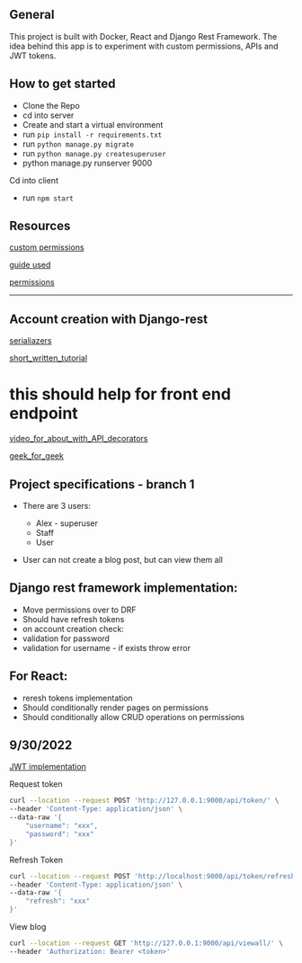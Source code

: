 ## General

This project is built with Docker, React and Django Rest Framework. The idea behind this app is to experiment with custom permissions, APIs and JWT tokens.

## How to get started

- Clone the Repo
- cd into server
- Create and start a virtual environment
- run `pip install -r requirements.txt`
- run `python manage.py migrate`
- run `python manage.py createsuperuser`
- python manage.py runserver 9000

Cd into client
- run `npm start` 

## Resources

[custom permissions](https://www.sankalpjonna.com/learn-django/api-permissions-made-easy-using-django-rest-framework)

[guide used]("https://www.youtube.com/watch?v=wlYaUvfXJDc")

[permissions]("https://developer.mozilla.org/en-US/docs/Learn/Server-side/Django/Authentication#challenge_yourself")

<hr>

## Account creation with Django-rest

[serialiazers]("https://www.django-rest-framework.org/api-guide/serializers/")

[short_written_tutorial]("https://www.codersarts.com/post/how-to-create-register-and-login-api-using-django-rest-framework-and-token-authentication")

# this should help for front end endpoint
[video_for_about_with_API_decorators]("https://www.youtube.com/watch?v=_OhF6FEdIao")

[geek_for_geek]("https://www.geeksforgeeks.org/adding-permission-in-api-django-rest-framework/")

## Project specifications - branch 1

- There are 3 users:
    - Alex - superuser
    - Staff 
    - User

- User can not create a blog post, but can view them all

## Django rest framework implementation:

- Move permissions over to DRF
- Should have refresh tokens
- on account creation check:
- validation for password
- validation for username - if exists throw error

## For React:

 - reresh tokens implementation
 - Should conditionally render pages on permissions
 - Should conditionally allow CRUD operations on permissions


## 9/30/2022

[JWT implementation](https://pypi.org/project/djangorestframework-simplejwt/)

Request token

```bash
curl --location --request POST 'http://127.0.0.1:9000/api/token/' \
--header 'Content-Type: application/json' \
--data-raw '{
    "username": "xxx",
    "password": "xxx"
}'
```

Refresh Token

```bash
curl --location --request POST 'http://localhost:9000/api/token/refresh/' \
--header 'Content-Type: application/json' \
--data-raw '{
    "refresh": "xxx"
}'
```

View blog

```bash
curl --location --request GET 'http://127.0.0.1:9000/api/viewall/' \
--header 'Authorization: Bearer <token>'
```
